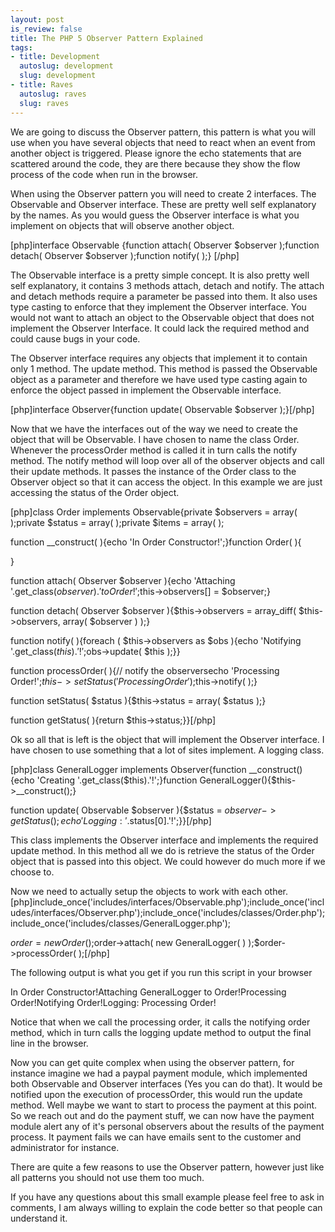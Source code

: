 ```yaml
--- 
layout: post
is_review: false
title: The PHP 5 Observer Pattern Explained
tags: 
- title: Development
  autoslug: development
  slug: development
- title: Raves
  autoslug: raves
  slug: raves
---
```


We are going to discuss the Observer pattern, this pattern is what you will use when you have several objects that need to react when an event from another object is triggered.  Please ignore the echo statements that are scattered around the code, they are there because they show the flow process of the code when run in the browser.

When using the Observer pattern you will need to create 2 interfaces.  The Observable and Observer interface.  These are pretty well self explanatory by the names.  As you would guess the Observer interface is what you implement on objects that will observe another object.

[php]interface Observable {function attach( Observer $observer );function detach( Observer $observer );function notify( );} [/php]

The Observable interface is a pretty simple concept.  It is also pretty well self explanatory, it contains 3 methods attach, detach and notify.  The attach and detach methods require a parameter be passed into them.  It also uses type casting to enforce that they implement the Observer interface.  You would not want to attach an object to the Observable object that does not implement the Observer Interface.  It could lack the required method and could cause bugs in your code.

The Observer interface requires any objects that implement it to contain only 1 method.  The update method.  This method is passed the Observable object as a parameter and therefore we have used type casting again to enforce the object passed in implement the Observable interface.

[php]interface Observer{function update( Observable $observer );}[/php]

Now that we have the interfaces out of the way we need to create the object that will be Observable.  I have chosen to name the class Order.  Whenever the processOrder method is called it in turn calls the notify method.  The notify method will loop over all of the observer objects and call their update methods.  It passes the instance of the Order class to the Observer object so that it can access the object.  In this example we are just accessing the status of the Order object.
<!--more-->
[php]class Order implements Observable{private $observers = array( );private $status = array( );private $items = array( );

function __construct( ){echo 'In Order Constructor!';}function Order( ){

}

function attach( Observer $observer ){echo 'Attaching '.get_class($observer).' to Order!';$this->observers[] = $observer;}

function detach( Observer $observer ){$this->observers = array_diff( $this->observers, array( $observer ) );}

function notify( ){foreach ( $this->observers as $obs ){echo 'Notifying '.get_class($this).'!';$obs->update( $this );}}

function processOrder( ){// notify the observersecho 'Processing Order!';$this->setStatus('Processing Order');$this->notify( );}

function setStatus( $status ){$this->status = array( $status );}

function getStatus( ){return $this->status;}}[/php]

Ok so all that is left is the object that will implement the Observer interface.  I have chosen to use something that a lot of sites implement.  A logging class.

[php]class GeneralLogger implements Observer{function __construct(){echo 'Creating '.get_class($this).'!';}function GeneralLogger(){$this->__construct();}

function update( Observable $observer ){$status = $observer->getStatus( );echo 'Logging: '.$status[0].'!';}}[/php]

This class implements the Observer interface and implements the required update method.  In this method all we do is retrieve the status of the Order object that is passed into this object.  We could however do much more if we choose to.

Now we need to actually setup the objects to work with each other.[php]include_once('includes/interfaces/Observable.php');include_once('includes/interfaces/Observer.php');include_once('includes/classes/Order.php');include_once('includes/classes/GeneralLogger.php');

$order = new Order( );$order->attach( new GeneralLogger( ) );$order->processOrder( );[/php]

The following output is what you get if you run this script in your browser

In Order Constructor!Attaching GeneralLogger to Order!Processing Order!Notifying Order!Logging: Processing Order!

Notice that when we call the processing order, it calls the notifying order method, which in turn calls the logging update method to output the final line in the browser.

Now you can get quite complex when using the observer pattern, for instance imagine we had a paypal payment module, which implemented both Observable and Observer interfaces (Yes you can do that).  It would be notified upon the execution of processOrder, this would run the update method.  Well maybe we want to start to process the payment at this point.  So we reach out and do the payment stuff, we can now have the payment module alert any of it's personal observers about the results of the payment process.  It payment fails we can have emails sent to the customer and administrator for instance.

There are quite a few reasons to use the Observer pattern, however just like all patterns you should not use them too much.

If you have any questions about this small example please feel free to ask in comments, I am always willing to explain the code better so that people can understand it.
